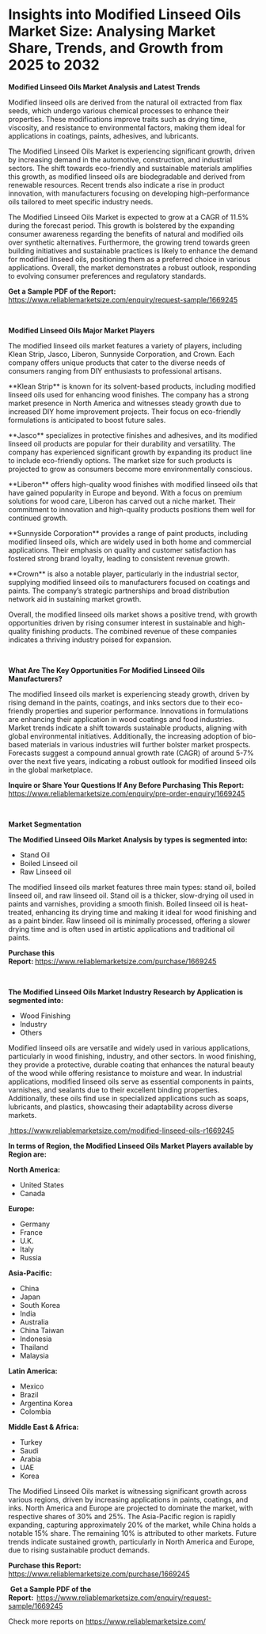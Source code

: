 <p><h1>Insights into Modified Linseed Oils Market Size: Analysing Market Share, Trends, and Growth from 2025 to 2032</h1></p><p><strong>Modified Linseed Oils Market Analysis and Latest Trends</strong></p>
<p><p>Modified linseed oils are derived from the natural oil extracted from flax seeds, which undergo various chemical processes to enhance their properties. These modifications improve traits such as drying time, viscosity, and resistance to environmental factors, making them ideal for applications in coatings, paints, adhesives, and lubricants.</p><p>The Modified Linseed Oils Market is experiencing significant growth, driven by increasing demand in the automotive, construction, and industrial sectors. The shift towards eco-friendly and sustainable materials amplifies this growth, as modified linseed oils are biodegradable and derived from renewable resources. Recent trends also indicate a rise in product innovation, with manufacturers focusing on developing high-performance oils tailored to meet specific industry needs. </p><p>The Modified Linseed Oils Market is expected to grow at a CAGR of 11.5% during the forecast period. This growth is bolstered by the expanding consumer awareness regarding the benefits of natural and modified oils over synthetic alternatives. Furthermore, the growing trend towards green building initiatives and sustainable practices is likely to enhance the demand for modified linseed oils, positioning them as a preferred choice in various applications. Overall, the market demonstrates a robust outlook, responding to evolving consumer preferences and regulatory standards.</p></p>
<p><strong>Get a Sample PDF of the Report:&nbsp;</strong> <a href="https://www.reliablemarketsize.com/enquiry/request-sample/1669245?utm_campaign=1845&utm_medium=2&utm_source=Github&utm_content=ia&utm_term=05022025&utm_id=modified-linseed-oils">https://www.reliablemarketsize.com/enquiry/request-sample/1669245</a></p>
<p>&nbsp;</p>
<p><strong>Modified Linseed Oils Major Market Players</strong></p>
<p><p>The modified linseed oils market features a variety of players, including Klean Strip, Jasco, Liberon, Sunnyside Corporation, and Crown. Each company offers unique products that cater to the diverse needs of consumers ranging from DIY enthusiasts to professional artisans.</p><p>**Klean Strip** is known for its solvent-based products, including modified linseed oils used for enhancing wood finishes. The company has a strong market presence in North America and witnesses steady growth due to increased DIY home improvement projects. Their focus on eco-friendly formulations is anticipated to boost future sales.</p><p>**Jasco** specializes in protective finishes and adhesives, and its modified linseed oil products are popular for their durability and versatility. The company has experienced significant growth by expanding its product line to include eco-friendly options. The market size for such products is projected to grow as consumers become more environmentally conscious.</p><p>**Liberon** offers high-quality wood finishes with modified linseed oils that have gained popularity in Europe and beyond. With a focus on premium solutions for wood care, Liberon has carved out a niche market. Their commitment to innovation and high-quality products positions them well for continued growth.</p><p>**Sunnyside Corporation** provides a range of paint products, including modified linseed oils, which are widely used in both home and commercial applications. Their emphasis on quality and customer satisfaction has fostered strong brand loyalty, leading to consistent revenue growth.</p><p>**Crown** is also a notable player, particularly in the industrial sector, supplying modified linseed oils to manufacturers focused on coatings and paints. The company’s strategic partnerships and broad distribution network aid in sustaining market growth.</p><p>Overall, the modified linseed oils market shows a positive trend, with growth opportunities driven by rising consumer interest in sustainable and high-quality finishing products. The combined revenue of these companies indicates a thriving industry poised for expansion.</p></p>
<p>&nbsp;</p>
<p><strong>What Are The Key Opportunities For Modified Linseed Oils Manufacturers?</strong></p>
<p><p>The modified linseed oils market is experiencing steady growth, driven by rising demand in the paints, coatings, and inks sectors due to their eco-friendly properties and superior performance. Innovations in formulations are enhancing their application in wood coatings and food industries. Market trends indicate a shift towards sustainable products, aligning with global environmental initiatives. Additionally, the increasing adoption of bio-based materials in various industries will further bolster market prospects. Forecasts suggest a compound annual growth rate (CAGR) of around 5-7% over the next five years, indicating a robust outlook for modified linseed oils in the global marketplace.</p></p>
<p><strong>Inquire or Share Your Questions If Any Before Purchasing This Report:</strong> <a href="https://www.reliablemarketsize.com/enquiry/pre-order-enquiry/1669245?utm_campaign=1845&utm_medium=2&utm_source=Github&utm_content=ia&utm_term=05022025&utm_id=modified-linseed-oils">https://www.reliablemarketsize.com/enquiry/pre-order-enquiry/1669245</a></p>
<p>&nbsp;</p>
<p><strong>Market Segmentation</strong></p>
<p><strong>The Modified Linseed Oils Market Analysis by types is segmented into:</strong></p>
<p><ul><li>Stand Oil</li><li>Boiled Linseed oil</li><li>Raw Linseed oil</li></ul></p>
<p><p>The modified linseed oils market features three main types: stand oil, boiled linseed oil, and raw linseed oil. Stand oil is a thicker, slow-drying oil used in paints and varnishes, providing a smooth finish. Boiled linseed oil is heat-treated, enhancing its drying time and making it ideal for wood finishing and as a paint binder. Raw linseed oil is minimally processed, offering a slower drying time and is often used in artistic applications and traditional oil paints.</p></p>
<p><strong>Purchase this Report:&nbsp;</strong><a href="https://www.reliablemarketsize.com/purchase/1669245?utm_campaign=1845&utm_medium=2&utm_source=Github&utm_content=ia&utm_term=05022025&utm_id=modified-linseed-oils">https://www.reliablemarketsize.com/purchase/1669245</a></p>
<p>&nbsp;</p>
<p><strong>The Modified Linseed Oils Market Industry Research by Application is segmented into:</strong></p>
<p><ul><li>Wood Finishing</li><li>Industry</li><li>Others</li></ul></p>
<p><p>Modified linseed oils are versatile and widely used in various applications, particularly in wood finishing, industry, and other sectors. In wood finishing, they provide a protective, durable coating that enhances the natural beauty of the wood while offering resistance to moisture and wear. In industrial applications, modified linseed oils serve as essential components in paints, varnishes, and sealants due to their excellent binding properties. Additionally, these oils find use in specialized applications such as soaps, lubricants, and plastics, showcasing their adaptability across diverse markets.</p></p>
<p><a href="https://www.reliablemarketsize.com/modified-linseed-oils-r1669245?utm_campaign=1845&utm_medium=2&utm_source=Github&utm_content=ia&utm_term=05022025&utm_id=modified-linseed-oils">&nbsp;https://www.reliablemarketsize.com/modified-linseed-oils-r1669245</a></p>
<p><strong>In terms of Region, the Modified Linseed Oils Market Players available by Region are:</strong></p>
<p>
    <p> <strong> North America: </strong>
        <ul>
            <li>United States</li>
            <li>Canada</li>
        </ul>
        </p> 
    <p> <strong> Europe: </strong>
        <ul>
            <li>Germany</li>
            <li>France</li>
            <li>U.K.</li>
            <li>Italy</li>
            <li>Russia</li>
        </ul>
        </p> 
    <p> <strong> Asia-Pacific: </strong>
        <ul>
            <li>China</li>
            <li>Japan</li>
            <li>South Korea</li>
            <li>India</li>
            <li>Australia</li>
            <li>China Taiwan</li>
            <li>Indonesia</li>
            <li>Thailand</li>
            <li>Malaysia</li>
        </ul>
        </p> 
    <p> <strong> Latin America: </strong>
        <ul>
            <li>Mexico</li>
            <li>Brazil</li>
            <li>Argentina Korea</li>
            <li>Colombia</li>
        </ul>
        </p> 
    <p> <strong> Middle East & Africa: </strong>
        <ul>
            <li>Turkey</li>
            <li>Saudi</li>
            <li>Arabia</li>
            <li>UAE</li>
            <li>Korea</li>
        </ul>
    </p>
    </p>
<p><p>The Modified Linseed Oils market is witnessing significant growth across various regions, driven by increasing applications in paints, coatings, and inks. North America and Europe are projected to dominate the market, with respective shares of 30% and 25%. The Asia-Pacific region is rapidly expanding, capturing approximately 20% of the market, while China holds a notable 15% share. The remaining 10% is attributed to other markets. Future trends indicate sustained growth, particularly in North America and Europe, due to rising sustainable product demands.</p></p>
<p><strong>Purchase this Report: </strong><a href="https://www.reliablemarketsize.com/purchase/1669245?utm_campaign=1845&utm_medium=2&utm_source=Github&utm_content=ia&utm_term=05022025&utm_id=modified-linseed-oils">https://www.reliablemarketsize.com/purchase/1669245</a></p>
<p>&nbsp;<strong>Get a Sample PDF of the Report:&nbsp;&nbsp;</strong><a href="https://www.reliablemarketsize.com/enquiry/request-sample/1669245?utm_campaign=1845&utm_medium=2&utm_source=Github&utm_content=ia&utm_term=05022025&utm_id=modified-linseed-oils">https://www.reliablemarketsize.com/enquiry/request-sample/1669245</a></p>
<p><strong></strong></p>
<p>Check more reports on <a href="https://www.reliablemarketsize.com/?utm_campaign=1845&utm_medium=2&utm_source=Github&utm_content=ia&utm_term=05022025&utm_id=modified-linseed-oils">https://www.reliablemarketsize.com/</a></p>